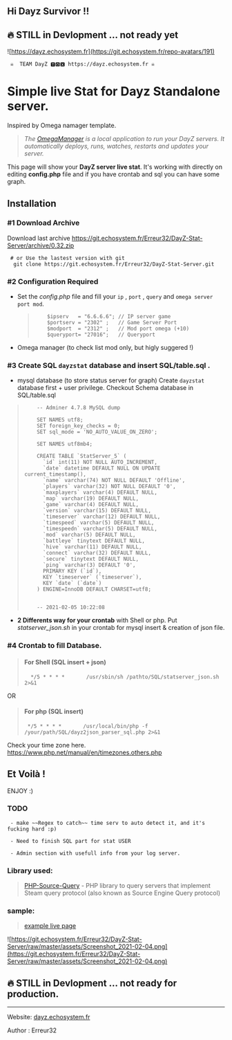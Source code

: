 ## Hi Dayz Survivor !!


## 🔥 STILL in Devlopment ... not ready yet

![https://dayz.echosystem.fr](https://git.echosystem.fr/repo-avatars/191)

     ☠  TEAM DayZ 🆃🅾🆇 https://dayz.echosystem.fr ☠ 


#  Simple live Stat for Dayz Standalone server.
   Inspired by Omega namager template.
   >  *The [OmegaManager](https://cftools.de/) is a local application to run your DayZ servers. It automatically deploys, runs, watches, restarts and updates your server.*

   This page will show your **DayZ server live stat**. It's working with directly on editing **config.php** file and if you have crontab and sql you can have some graph.

## Installation

### #1 Download Archive


  Download last archive https://git.echosystem.fr/Erreur32/DayZ-Stat-Server/archive/0.32.zip
   
     # or Use the lastest version with git 
      git clone https://git.echosystem.fr/Erreur32/DayZ-Stat-Server.git 

 

### #2 Configuration Required

 -  Set the *config.php* file and fill your `ip` , `port` , `query` and `omega server port mod`.

    >         $ipserv   = "6.6.6.6"; // IP server game
    >         $portserv = "2302" ;   // Game Server Port
    >         $modport  = "2312" ;   // Mod port omega (+10)
    >         $queryport= "27016";   // Queryport
 
 - Omega manager (to check list mod only, but higly suggered !) 


### #3 Create SQL `dayzstat` database and insert SQL/table.sql .
 
 - mysql database (to store status server for graph) 
     Create `dayzstat` database first + user privilege.  Checkout Schema database in SQL/table.sql
     
>         -- Adminer 4.7.8 MySQL dump
> 
>         SET NAMES utf8;
>         SET foreign_key_checks = 0;
>         SET sql_mode = 'NO_AUTO_VALUE_ON_ZERO';
> 
>         SET NAMES utf8mb4;
> 
>         CREATE TABLE `StatServer_5` (
>           `id` int(11) NOT NULL AUTO_INCREMENT,
>           `date` datetime DEFAULT NULL ON UPDATE current_timestamp(),
>           `name` varchar(74) NOT NULL DEFAULT 'Offline',
>           `players` varchar(32) NOT NULL DEFAULT '0',
>           `maxplayers` varchar(4) DEFAULT NULL,
>           `map` varchar(19) DEFAULT NULL,
>           `game` varchar(4) DEFAULT NULL,
>           `version` varchar(15) DEFAULT NULL,
>           `timeserver` varchar(12) DEFAULT NULL,
>           `timespeed` varchar(5) DEFAULT NULL,
>           `timespeedn` varchar(5) DEFAULT NULL,
>           `mod` varchar(5) DEFAULT NULL,
>           `battleye` tinytext DEFAULT NULL,
>           `hive` varchar(11) DEFAULT NULL,
>           `connect` varchar(32) DEFAULT NULL,
>           `secure` tinytext DEFAULT NULL,
>           `ping` varchar(3) DEFAULT '0',
>           PRIMARY KEY (`id`),
>           KEY `timeserver` (`timeserver`),
>           KEY `date` (`date`)
>         ) ENGINE=InnoDB DEFAULT CHARSET=utf8;
> 
> 
>         -- 2021-02-05 10:22:08
> 

 - **2 Differents way for your crontab** with Shell or php. Put *statserver_json.sh* in your crontab for mysql insert & creation of json file. 

### #4 Crontab to fill Database.

>#### For Shell (SQL insert + json)
>       */5 * * * *       /usr/sbin/sh /pathto/SQL/statserver_json.sh  2>&1
    
 OR

>#### For php (SQL insert)
>      */5 * * * *       /usr/local/bin/php -f /your/path/SQL/dayz2json_parser_sql.php 2>&1


  Check your time zone here. https://www.php.net/manual/en/timezones.others.php


## Et Voilà ! 
ENJOY :)


### TODO

     - make ~~Regex to catch~~ time serv to auto detect it, and it's fucking hard :p)

     - Need to finish SQL part for stat USER

     - Admin section with usefull info from your log server.

 



### Library used:

>  [PHP-Source-Query](https://github.com/xPaw/PHP-Source-Query) -     PHP library to query servers that implement Steam query protocol (also known as Source Engine Query protocol) 

 
 

### sample:

> [example live page](https://dayz.echosystem.fr/git-DayZ-server-stat/)
 
![https://git.echosystem.fr/Erreur32/DayZ-Stat-Server/raw/master/assets/Screenshot_2021-02-04.png](https://git.echosystem.fr/Erreur32/DayZ-Stat-Server/raw/master/assets/Screenshot_2021-02-04.png)



## 🔥 STILL in Devlopment ... not ready for production.


-----
Website: [dayz.echosystem.fr](https://dayz.echosystem.fr)

Author : Erreur32
